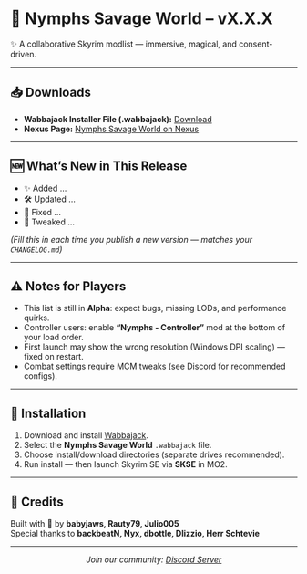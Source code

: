 
# 🌿 Nymphs Savage World – vX.X.X

✨ A collaborative Skyrim modlist — immersive, magical, and consent-driven.  

---

## 📥 Downloads

- **Wabbajack Installer File (.wabbajack):** [Download](INSERT-LINK-HERE)  
- **Nexus Page:** [Nymphs Savage World on Nexus](https://www.nexusmods.com/skyrimspecialedition/mods/154913)  

---

## 🆕 What’s New in This Release

- ✨ Added …
- 🛠️ Updated …
- 🐛 Fixed …
- 🔧 Tweaked …

*(Fill this in each time you publish a new version — matches your `CHANGELOG.md`)*  

---

## ⚠️ Notes for Players

- This list is still in **Alpha**: expect bugs, missing LODs, and performance quirks.  
- Controller users: enable **“Nymphs - Controller”** mod at the bottom of your load order.  
- First launch may show the wrong resolution (Windows DPI scaling) — fixed on restart.  
- Combat settings require MCM tweaks (see Discord for recommended configs).  

---

## 🧰 Installation

1. Download and install [Wabbajack](https://www.wabbajack.org/).  
2. Select the **Nymphs Savage World** `.wabbajack` file.  
3. Choose install/download directories (separate drives recommended).  
4. Run install — then launch Skyrim SE via **SKSE** in MO2.  

---

## 👥 Credits

Built with 💚 by **babyjaws, Rauty79, Julio005**  
Special thanks to **backbeatN, Nyx, dbottle, Dlizzio, Herr Schtevie**  

---

<p align="center">
  <em>Join our community: <a href="https://discord.gg/ezJVqBJvVj">Discord Server</a></em>
</p>
